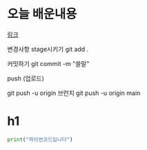 
# 오늘 배운내용


[링크](#h1)

변경사항 stage시키기
git add .

커밋하기
git commit -m "쓸말"

push (업로드)

git push -u origin 브런치
git push -u origin main

# h1

```python
print("파이썬코드입니다")
```

